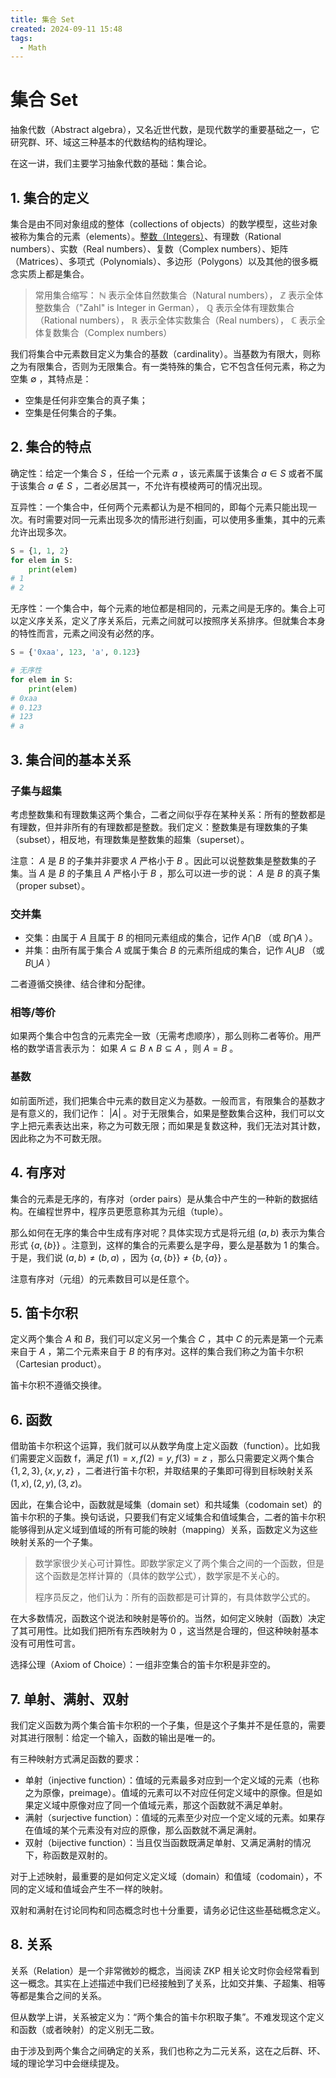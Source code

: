 ```yaml
---
title: 集合 Set
created: 2024-09-11 15:48
tags:
  - Math
---
```


<!-- markdownlint-disable MD025 -->

# 集合 Set

抽象代数（Abstract algebra），又名近世代数，是现代数学的重要基础之一，它研究群、环、域这三种基本的代数结构的结构理论。

在这一讲，我们主要学习抽象代数的基础：集合论。

## 1. 集合的定义

集合是由不同对象组成的整体（collections of objects）的数学模型，这些对象被称为集合的元素（elements）。[整数（Integers）](./integer.md)、有理数（Rational numbers）、实数（Real numbers）、复数（Complex numbers）、矩阵（Matrices）、多项式（Polynomials）、多边形（Polygons）以及其他的很多概念实质上都是集合。

> 常用集合缩写： $\mathbb{N}$ 表示全体自然数集合（Natural numbers）， $\mathbb{Z}$ 表示全体整数集合（"Zahl" is Integer in German）， $\mathbb{Q}$ 表示全体有理数集合（Rational numbers）， $\mathbb{R}$ 表示全体实数集合（Real numbers）， $\mathbb{C}$ 表示全体复数集合（Complex numbers）

我们将集合中元素数目定义为集合的基数（cardinality）。当基数为有限大，则称之为有限集合，否则为无限集合。有一类特殊的集合，它不包含任何元素，称之为空集 $\emptyset$ ，其特点是：

- 空集是任何非空集合的真子集；
- 空集是任何集合的子集。

## 2. 集合的特点

确定性：给定一个集合 $S$ ，任给一个元素 $a$ ，该元素属于该集合 $a\in S$ 或者不属于该集合 $a\notin S$ ，二者必居其一，不允许有模棱两可的情况出现。

互异性：一个集合中，任何两个元素都认为是不相同的，即每个元素只能出现一次。有时需要对同一元素出现多次的情形进行刻画，可以使用多重集，其中的元素允许出现多次。

```python
S = {1, 1, 2}
for elem in S:
    print(elem)
# 1
# 2
```

无序性：一个集合中，每个元素的地位都是相同的，元素之间是无序的。集合上可以定义序关系，定义了序关系后，元素之间就可以按照序关系排序。但就集合本身的特性而言，元素之间没有必然的序。

```python
S = {'0xaa', 123, 'a', 0.123}

# 无序性
for elem in S:
    print(elem)
# 0xaa
# 0.123
# 123
# a
```

## 3. 集合间的基本关系

### 子集与超集

考虑整数集和有理数集这两个集合，二者之间似乎存在某种关系：所有的整数都是有理数，但并非所有的有理数都是整数。我们定义：整数集是有理数集的子集（subset），相反地，有理数集是整数集的超集（superset）。

注意： $A$ 是 $B$ 的子集并非要求 $A$ 严格小于 $B$ 。因此可以说整数集是整数集的子集。当 $A$ 是 $B$ 的子集且 $A$ 严格小于 $B$ ，那么可以进一步的说： $A$ 是 $B$ 的真子集（proper subset）。

### 交并集

- 交集：由属于 $A$ 且属于 $B$ 的相同元素组成的集合，记作 $A\bigcap B$ （或 $B \bigcap A$ ）。
- 并集：由所有属于集合 $A$ 或属于集合 $B$ 的元素所组成的集合，记作 $A\bigcup B$ （或 $B\bigcup A$ ）

二者遵循交换律、结合律和分配律。

### 相等/等价

如果两个集合中包含的元素完全一致（无需考虑顺序），那么则称二者等价。用严格的数学语言表示为： 如果 $A \subseteq B \wedge B \subseteq A$ ，则 $A=B$ 。

### 基数

如前面所述，我们把集合中元素的数目定义为基数。一般而言，有限集合的基数才是有意义的，我们记作： $|A|$ 。对于无限集合，如果是整数集合这种，我们可以文字上把元素表达出来，称之为可数无限；而如果是复数这种，我们无法对其计数，因此称之为不可数无限。

## 4. 有序对

集合的元素是无序的，有序对（order pairs）是从集合中产生的一种新的数据结构。在编程世界中，程序员更愿意称其为元组（tuple）。

那么如何在无序的集合中生成有序对呢？具体实现方式是将元组 $(a, b)$ 表示为集合形式 $\{a, \{b\}\}$ 。注意到，这样的集合的元素要么是字母，要么是基数为 1 的集合。于是，我们说 $(a, b)\neq(b,a)$ ，因为 $\{a, \{b\}\}\neq\{b,\{a\}\}$ 。

注意有序对（元组）的元素数目可以是任意个。

## 5. 笛卡尔积

定义两个集合 $A$ 和 $B$，我们可以定义另一个集合 $C$ ，其中 $C$ 的元素是第一个元素来自于 $A$ ，第二个元素来自于 $B$ 的有序对。这样的集合我们称之为笛卡尔积（Cartesian product）。

笛卡尔积不遵循交换律。

## 6. 函数

借助笛卡尔积这个运算，我们就可以从数学角度上定义函数（function）。比如我们需要定义函数 f，满足 $f(1)=x,f(2)=y, f(3)=z$ ，那么只需要定义两个集合 $\{1, 2, 3\}, \{x, y, z\}$ ，二者进行笛卡尔积，并取结果的子集即可得到目标映射关系 $(1, x), (2, y), (3, z)$。

因此，在集合论中，函数就是域集（domain set）和共域集（codomain set）的笛卡尔积的子集。换句话说，只要我们有定义域集合和值域集合，二者的笛卡尔积能够得到从定义域到值域的所有可能的映射（mapping）关系，函数定义为这些映射关系的一个子集。

> 数学家很少关心可计算性。即数学家定义了两个集合之间的一个函数，但是这个函数是怎样计算的（具体的数学公式），数学家是不关心的。
>
> 程序员反之，他们认为：所有的函数都是可计算的，有具体数学公式的。

在大多数情况，函数这个说法和映射是等价的。当然，如何定义映射（函数）决定了其可用性。比如我们把所有东西映射为 0 ，这当然是合理的，但这种映射基本没有可用性可言。

选择公理（Axiom of Choice）：一组非空集合的笛卡尔积是非空的。

## 7. 单射、满射、双射

我们定义函数为两个集合笛卡尔积的一个子集，但是这个子集并不是任意的，需要对其进行限制：给定一个输入，函数的输出是唯一的。

有三种映射方式满足函数的要求：

- 单射（injective function）：值域的元素最多对应到一个定义域的元素（也称之为原像，preimage）。值域的元素可以不对应任何定义域中的原像。但是如果定义域中原像对应了同一个值域元素，那这个函数就不满足单射。
- 满射（surjective function）：值域的元素至少对应一个定义域的元素。如果存在值域的某个元素没有对应的原像，那么函数就不满足满射。
- 双射（bijective function）：当且仅当函数既满足单射、又满足满射的情况下，称函数是双射的。

对于上述映射，最重要的是如何定义定义域（domain）和值域（codomain），不同的定义域和值域会产生不一样的映射。

双射和满射在讨论同构和同态概念时也十分重要，请务必记住这些基础概念定义。

## 8. 关系

关系（Relation）是一个非常微妙的概念，当阅读 ZKP 相关论文时你会经常看到这一概念。其实在上述描述中我们已经接触到了关系，比如交并集、子超集、相等等都是集合之间的关系。

但从数学上讲，关系被定义为：“两个集合的笛卡尔积取子集”。不难发现这个定义和函数（或者映射）的定义别无二致。

由于涉及到两个集合之间确定的关系，我们也称之为二元关系，这在之后群、环、域的理论学习中会继续提及。
